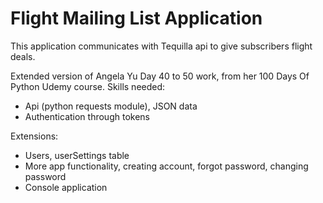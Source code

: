 # Flight Mailing List Application
This application communicates with Tequilla api to give subscribers flight deals.

Extended version of Angela Yu Day 40 to 50 work, from her 100 Days Of Python Udemy course.
Skills needed:
- Api (python requests module), JSON data
- Authentication through tokens
  
Extensions:
- Users, userSettings table
- More app functionality, creating account, forgot password, changing password
- Console application
